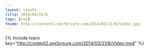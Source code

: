 ```yaml
--- 
layout: sieutv
title: 2014/03/21/6
tags: [xxx]
thumb: http://content2.sexforsure.com/2014/03/21/6/Video.jpg
---
```

{% include tvpro key="http://content2.sexforsure.com/2014/03/21/6/Video.mp4" %} 
